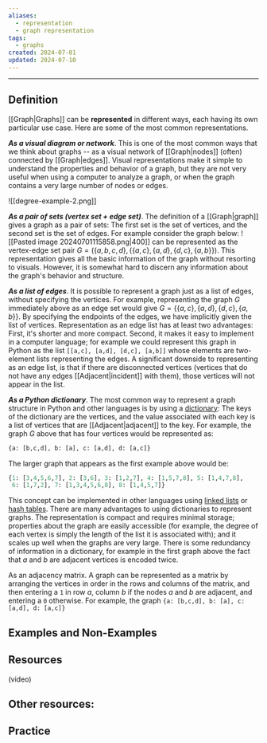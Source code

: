 ```yaml
---
aliases:
  - representation
  - graph representation
tags:
  - graphs
created: 2024-07-01
updated: 2024-07-10
---
```

---
## Definition 

[[Graph|Graphs]] can be **represented** in different ways, each having its own particular use case. Here are some of the most common representations. 

***As a visual diagram or network***. This is one of the most common ways that we think about graphs -- as a visual network of [[Graph|nodes]] (often) connected by [[Graph|edges]]. Visual representations make it simple to understand the properties and behavior of a graph, but they are not very useful when using a computer to analyze a graph, or when the graph contains a very large number of nodes or edges. 

![[degree-example-2.png]]


***As a pair of sets (vertex set + edge set)***. The definition of a [[Graph|graph]] gives a graph as a pair of sets: The first set is the set of vertices, and the second set is the set of edges. For example consider the graph below: 
![[Pasted image 20240701115858.png|400]]
can be represented as the vertex-edge set pair  $G = (\{a,b,c,d\}, \{\{a,c\}, \{a,d\}, \{d,c\}, \{a,b\}\})$. This representation gives all the basic information of the graph without resorting to visuals. However, it is somewhat hard to discern any information about the graph's behavior and structure. 

***As a list of edges***. It is possible to represent a graph just as a list of edges, without specifying the vertices. For example, representing the graph $G$ immediately above as an edge set would give $G = \{\{a,c\}, \{a,d\}, \{d,c\}, \{a,b\}\}$. By specifying the endpoints of the edges, we have implicitly given the list of vertices. Representation as an edge list has at least two advantages: First, it's shorter and more compact. Second, it makes it easy to implement in a computer language; for example we could represent this graph in Python as the list `[[a,c], [a,d], [d,c], [a,b]]` whose elements are two-element lists representing the edges. A significant downside to representing as an edge list, is that if there are disconnected vertices (vertices that do not have any edges [[Adjacent|incident]] with them), those vertices will not appear in the list. 

***As a Python dictionary***. The most common way to represent a graph structure in Python and other languages is by using a [dictionary](https://www.w3schools.com/python/python_dictionaries.asp): The keys of the dictionary are the vertices, and the value associated with each key is a list of vertices that are [[Adjacent|adjacent]] to the key. For example, the graph $G$ above that has four vertices would be represented as: 

```python
{a: [b,c,d], b: [a], c: [a,d], d: [a,c]}
```

The larger graph that appears as the first example above would be: 
```python
{1: [3,4,5,6,7], 2: [3,6], 3: [1,2,7], 4: [1,5,7,8], 5: [1,4,7,8], 
 6: [1,7,2], 7: [1,3,4,5,6,8], 8: [1,4,5,7]}
```

This concept can be implemented in other languages using [linked lists](https://www.geeksforgeeks.org/linked-list-data-structure/) or [hash tables](https://www.geeksforgeeks.org/hashing-data-structure/). There are many advantages to using dictionaries to represent graphs. The representation is compact and requires minimal storage; properties about the graph are easily accessible (for example, the degree of each vertex is simply the length of the list it is associated with); and it scales up well when the graphs are very large. There is some redundancy of information in a dictionary, for example in the first graph above the fact that $a$ and $b$ are adjacent vertices is encoded twice. 

As an adjacency matrix. A graph can be represented as a matrix by arranging the vertices in order in the rows and columns of the matrix, and then entering a `1` in row $a$, column $b$ if the nodes $a$ and $b$ are adjacent, and entering a `0` otherwise. For example, the graph `{a: [b,c,d], b: [a], c: [a,d], d: [a,c]}`

## Examples and Non-Examples

## Resources 

(video)

Other resources: 
- 

## Practice 
